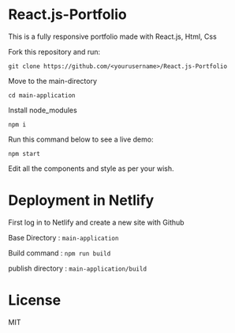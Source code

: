 # React.js-Portfolio


This is a fully responsive portfolio made with React.js, Html, Css

Fork this repository and run:

``` 
git clone https://github.com/<yourusername>/React.js-Portfolio
```

Move to the main-directory

```
cd main-application
```

Install node_modules

```
npm i
```

Run this command below to see a live demo:

``` 
npm start 
```

Edit all the components and style as per your wish.

# Deployment in Netlify

First log in to Netlify and create a new site with Github

Base Directory : ```main-application```

Build command : ```npm run build```

publish directory : ```main-application/build```



# License

MIT
